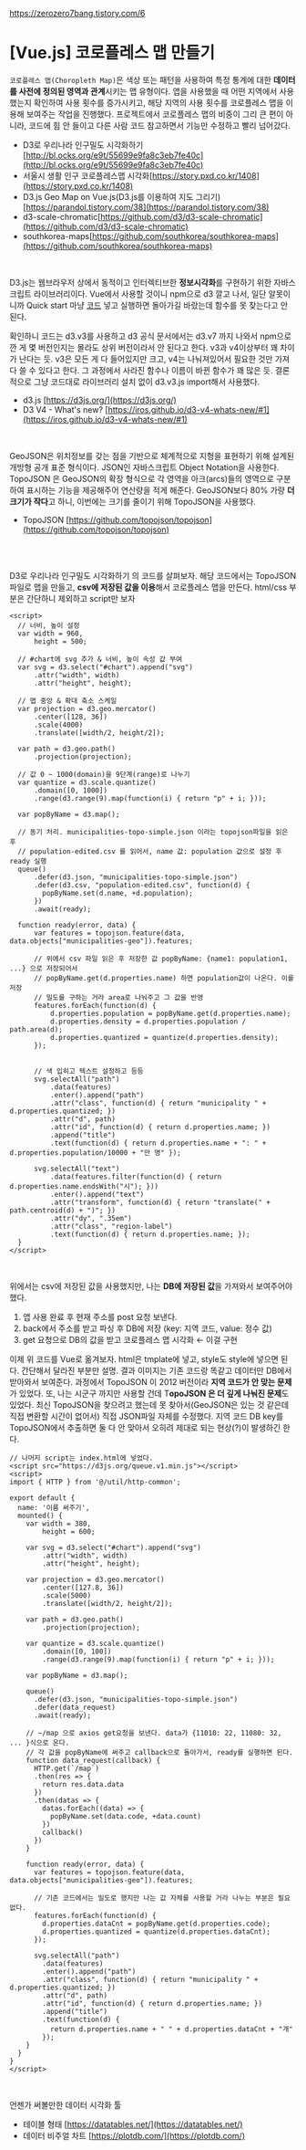 https://zerozero7bang.tistory.com/6



# [Vue.js] 코로플레스 맵 만들기

`코로플레스 맵(Choropleth Map)`은 색상 또는 패턴을 사용하여 특정 통계에 대한 **데이터를 사전에 정의된 영역과 관계**시키는 맵 유형이다. 앱을 사용했을 때 어떤 지역에서 사용했는지 확인하여 사용 횟수를 증가시키고, 해당 지역의 사용 횟수를 코로플레스 맵을 이용해 보여주는 작업을 진행했다. 프로젝트에서 코로플레스 맵의 비중이 그리 큰 편이 아니라, 코드에 힘 안 들이고 다른 사람 코드 참고하면서 기능만 수정하고 빨리 넘어갔다.

-   D3로 우리나라 인구밀도 시각화하기 [http://bl.ocks.org/e9t/55699e9fa8c3eb7fe40c](http://bl.ocks.org/e9t/55699e9fa8c3eb7fe40c)
-   서울시 생활 인구 코로플레스맵 시각화[https://story.pxd.co.kr/1408](https://story.pxd.co.kr/1408)
-   D3.js Geo Map on Vue.js(D3.js를 이용하여 지도 그리기)[https://parandol.tistory.com/38](https://parandol.tistory.com/38)
-   d3-scale-chromatic[https://github.com/d3/d3-scale-chromatic](https://github.com/d3/d3-scale-chromatic)
-   southkorea-maps[https://github.com/southkorea/southkorea-maps](https://github.com/southkorea/southkorea-maps)

<br/>

D3.js는 웹브라우저 상에서 동적이고 인터렉티브한 **정보시각화**를 구현하기 위한 자바스크립트 라이브러리이다. Vue에서 사용할 것이니 npm으로 d3 깔고 나서, 일단 알못이니까 Quick start 마냥 [코드](http://bl.ocks.org/e9t/55699e9fa8c3eb7fe40c) 넣고 실행하면 돌아가길 바랐는데 함수를 못 찾는다고 안 된다.

 확인하니 코드는 d3.v3를 사용하고 d3 공식 문서에서는 d3.v7 까지 나와서 npm으로 깐 게 몇 버전인지는 몰라도 상위 버전이라서 안 된다고 한다. v3과 v4이상부터 꽤 차이가 난다는 듯. v3은 모든 게 다 들어있지만 크고, v4는 나눠져있어서 필요한 것만 가져다 쓸 수 있다고 한다. 그 과정에서 사라진 함수나 이름이 바뀐 함수가 꽤 많은 듯. 결론적으로 그냥 코드대로 라이브러리 설치 없이 d3.v3.js import해서 사용했다.

-   d3.js [https://d3js.org/](https://d3js.org/)
-   D3 V4 - What's new? [https://iros.github.io/d3-v4-whats-new/#1](https://iros.github.io/d3-v4-whats-new/#1)

<br/>

GeoJSON은 위치정보를 갖는 점을 기반으로 체계적으로 지형을 표현하기 위해 설계된 개방형 공개 표준 형식이다. JSON인 자바스크립트 Object Notation을 사용한다. TopoJSON 은 GeoJSON의 확장 형식으로 각 영역을 아크(arcs)들의 영역으로 구분하여 표시하는 기능을 제공해주어 연산량을 적게 해준다. GeoJSON보다 80% 가량 **더 크기가 작다**고 하니, 이번에는 크기를 줄이기 위해 TopoJSON을 사용했다.

-   TopoJSON [https://github.com/topojson/topojson](https://github.com/topojson/topojson)

<br/>

<br/>

D3로 우리나라 인구밀도 시각화하기 의 코드를 살펴보자. 해당 코드에서는 TopoJSON파일로 맵을 만들고, **csv에 저장된 값을 이용**해서 코로플레스 맵을 만든다. html/css 부분은 간단하니 제외하고 script만 보자

```vue
<script>
  // 너비, 높이 설정
  var width = 960,
      height = 500;

  // #chart에 svg 추가 & 너비, 높이 속성 값 부여
  var svg = d3.select("#chart").append("svg")
      .attr("width", width)
      .attr("height", height);

  // 맵 중앙 & 확대 축소 스케일
  var projection = d3.geo.mercator()
      .center([128, 36])
      .scale(4000)
      .translate([width/2, height/2]);

  var path = d3.geo.path()
      .projection(projection);

  // 값 0 ~ 1000(domain)을 9단계(range)로 나누기
  var quantize = d3.scale.quantize()
      .domain([0, 1000])
      .range(d3.range(9).map(function(i) { return "p" + i; }));

  var popByName = d3.map();

  // 동기 처리. municipalities-topo-simple.json 이라는 topojson파일을 읽은 후
  // population-edited.csv 를 읽어서, name 값: population 값으로 설정 후 ready 실행 
  queue()
      .defer(d3.json, "municipalities-topo-simple.json")
      .defer(d3.csv, "population-edited.csv", function(d) {
        popByName.set(d.name, +d.population);
      })
      .await(ready);

  function ready(error, data) {
      var features = topojson.feature(data, data.objects["municipalities-geo"]).features;

      // 위에서 csv 파일 읽은 후 저장한 값 popByName: {name1: population1, ...} 으로 저장되어서
      // popByName.get(d.properties.name) 하면 population값이 나온다. 이를 저장
      // 밀도를 구하는 거라 area로 나눠주고 그 값을 반영
      features.forEach(function(d) {
          d.properties.population = popByName.get(d.properties.name);
          d.properties.density = d.properties.population / path.area(d);
          d.properties.quantized = quantize(d.properties.density);
      });


      // 색 입히고 텍스트 설정하고 등등
      svg.selectAll("path")
          .data(features)
          .enter().append("path")
          .attr("class", function(d) { return "municipality " + d.properties.quantized; })
          .attr("d", path)
          .attr("id", function(d) { return d.properties.name; })
          .append("title")
          .text(function(d) { return d.properties.name + ": " + d.properties.population/10000 + "만 명" });

      svg.selectAll("text")
          .data(features.filter(function(d) { return d.properties.name.endsWith("시"); }))
          .enter().append("text")
          .attr("transform", function(d) { return "translate(" + path.centroid(d) + ")"; })
          .attr("dy", ".35em")
          .attr("class", "region-label")
          .text(function(d) { return d.properties.name; });
  }
</script>
```

<br/>

위에서는 csv에 저장된 값을 사용했지만, 나는 **DB에 저장된 값**을 가져와서 보여주어야 했다.

1.  앱 사용 완료 후 현재 주소를 post 요청 보낸다.
2.  back에서 주소를 받고 파싱 후 DB에 저장 (key: 지역 코드, value: 정수 값)
3.  get 요청으로 DB의 값을 받고 코로플레스 맵 시각화 ← 이걸 구현

이제 위 코드를 Vue로 옮겨보자. html은 tmplate에 넣고, style도 style에 넣으면 된다. 간단해서 달라진 부분만 설명. 결과 이미지는 기존 코드랑 똑같고 데이터만 DB에서 받아와서 보여준다. 과정에서 TopoJSON 이 2012 버전이라 **지역 코드가 안 맞는 문제**가 있었다. 또, 나는 시군구 까지만 사용할 건데 T**opoJSON 은 더 깊게 나눠진 문제**도 있었다. 최신 TopoJSON을 찾으려고 했는데 못 찾아서(GeoJSON은 있는 것 같은데 직접 변환할 시간이 없어서) 직접 JSON파일 자체를 수정했다. 지역 코드 DB key를 TopoJSON에서 추출하면 둘 다 안 맞아서 오히려 제대로 되는 현상(?)이 발생하긴 한다.

```vue
// 나머지 script는 index.html에 넣었다.
<script src="https://d3js.org/queue.v1.min.js"></script>
<script>
import { HTTP } from '@/util/http-common';

export default {
  name: '이름 써주기',
  mounted() {
    var width = 380,
        height = 600;

    var svg = d3.select("#chart").append("svg")
        .attr("width", width)
        .attr("height", height);

    var projection = d3.geo.mercator()
        .center([127.8, 36])
        .scale(5000)
        .translate([width/2, height/2]);

    var path = d3.geo.path()
        .projection(projection);

    var quantize = d3.scale.quantize()
        .domain([0, 100])
        .range(d3.range(9).map(function(i) { return "p" + i; }));

    var popByName = d3.map();

    queue()
      .defer(d3.json, "municipalities-topo-simple.json")
      .defer(data_request)
      .await(ready);
  
    // ~/map 으로 axios get요청을 보낸다. data가 {11010: 22, 11080: 32, ... }식으로 온다.
    // 각 값을 popByName에 써주고 callback으로 돌아가서, ready를 실행하면 된다.
    function data_request(callback) {
      HTTP.get(`/map`)
      .then(res => {
        return res.data.data
      })
      .then(datas => {
        datas.forEach((data) => {
          popByName.set(data.code, +data.count)
        })
        callback()
      })
    }

    function ready(error, data) {
      var features = topojson.feature(data, data.objects["municipalities-geo"]).features;

      // 기존 코드에서는 밀도로 했지만 나는 값 자체를 사용할 거라 나누는 부분은 필요없다.
      features.forEach(function(d) {
        d.properties.dataCnt = popByName.get(d.properties.code);
        d.properties.quantized = quantize(d.properties.dataCnt);
      });

      svg.selectAll("path")
        .data(features)
        .enter().append("path")
        .attr("class", function(d) { return "municipality " + d.properties.quantized; })
        .attr("d", path)
        .attr("id", function(d) { return d.properties.name; })
        .append("title")
        .text(function(d) {
          return d.properties.name + " " + d.properties.dataCnt + "개" 
        });
    }
  }
}
</script>
```

<br/>

언젠가 써볼만한 데이터 시각화 툴

-   테이블 형태 [https://datatables.net/](https://datatables.net/)
-   데이터 비주얼 차트 [https://plotdb.com/](https://plotdb.com/)